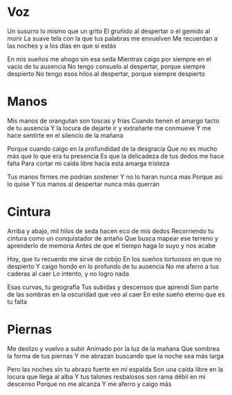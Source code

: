 # Voz
Un susurro lo mismo que un grito
El gruñido al despertar o el gemido al morir
La suave tela con la que tus palabras me envuelven
Me recuerdan a las noches y a los días en que sí estás

En mis sueños me ahogo sin esa seda
Mientras caigo por siempre en el vacío de tu ausencia
No tengo consuelo al despertar, porque siempre despierto
No tengo esos hilos al despertar, porque siempre despierto

# Manos
Mis manos de orangutan son toscas y frías
Cuando tienen el amargo tacto de tu ausencia
Y la locura de dejarte ir y extrañarte me conmueve
Y me hace sentirte en el silencio de la mañana

Porque cuando caigo en la profundidad de la desgracia
Que no es mucho más que lo que era tu presencia
Es que la delicadeza de tus dedos me hace falta
Para cortar mi caída libre hacia esta amarga tristeza

Tus manos firmes me podrian sostener
Y no lo haran nunca mas
Porque asi lo quise
Y tus manos al despertar nunca más querrán

# Cintura
Arriba y abajo, mil hilos de seda hacen eco de mis dedos
Recorriendo tu cintura como un conquistador de antaño
Que busca mapear ese terreno y aprenderlo de memoria
Antes de que el tiempo haga lo suyo y nos acabe

Hoy, que tu recuerdo me sirve de cobijo
En los sueños tortuosos en que no despierto
Y caigo hondo en lo profundo de tu ausencia
No me aferro a tus caderas al caer
Lo intento, y no logro nada

Esas curvas, tu geografía
Tus subidas y descensos que aprendí
Son parte de las sombras en la oscuridad que veo al caer
En este sueño eterno que es tu falta

# Piernas
Me deslizo y vuelvo a subir
Animado por la luz de la mañana
Que sombrea la forma de tus piernas
Y me abrazan buscando que la noche sea más larga

Pero las noches sin tu abrazo fuerte en mi espalda
Son una caída libre en la locura que llega al alba
Y tus talones resbalosos son rama débil en mi descenso
Porque no me alcanza
Y me aferro y caigo más